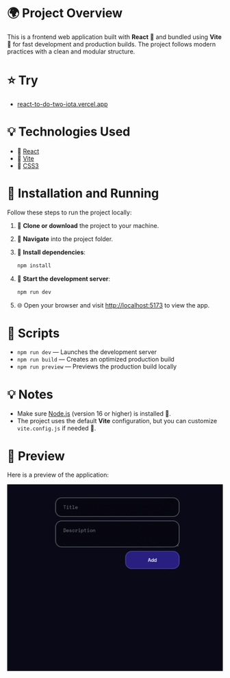 # 🌍 Project Overview

This is a frontend web application built with **React** 🚀 and bundled using **Vite** 🌟 for fast development and production builds. The project follows modern practices with a clean and modular structure.
# ⭐ Try
- [react-to-do-two-iota.vercel.app](react-to-do-two-iota.vercel.app)

# 💡 Technologies Used

- 🎨 [React](https://react.dev/)
- 🎉 [Vite](https://vitejs.dev/)
- 💄 [CSS3](https://developer.mozilla.org/en-US/docs/Web/CSS)

# 📝 Installation and Running

Follow these steps to run the project locally:

1. 🔄 **Clone or download** the project to your machine.

2. 🛀 **Navigate** into the project folder.

3. 🔢 **Install dependencies**:

   ```bash
   npm install
   ```

4. 🚀 **Start the development server**:

   ```bash
   npm run dev
   ```

5. 🌐 Open your browser and visit [http://localhost:5173](http://localhost:5173) to view the app.

# 🔧 Scripts

- `npm run dev` — Launches the development server
- `npm run build` — Creates an optimized production build
- `npm run preview` — Previews the production build locally

# 💡 Notes

- Make sure [Node.js](https://nodejs.org/) (version 16 or higher) is installed 🌱.
- The project uses the default **Vite** configuration, but you can customize `vite.config.js` if needed 📂.

# 📸 Preview

Here is a preview of the application:

![App Preview](./preview.gif)
